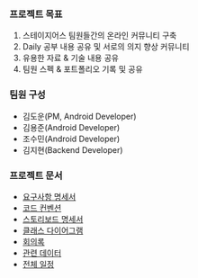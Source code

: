 ### 프로젝트 목표
1. 스테이지어스 팀원들간의 온라인 커뮤니티 구축
2. Daily 공부 내용 공유 및 서로의 의지 향상 커뮤니티
3. 유용한 자료 & 기술 내용 공유
4. 팀원 스펙 & 포트폴리오 기록 및 공유

### 팀원 구성
- 김도운(PM, Android Developer)
- 김용준(Android Developer)
- 조수민(Android Developer)
- 김지현(Backend Developer)

### 프로젝트 문서
- [요구사항 명세서](https://nasal-wildebeest-3c2.notion.site/c785242604c8432599093fc7fc184336)
- [코드 컨벤션](https://www.notion.so/Convention-82689a5cd890427884494029c4e711f7)
- [스토리보드 명세서](https://www.figma.com/design/bnEDc2wHSNbR2f4OyUHEG5/DGUS_Ui?node-id=0-1&t=nqXtAobZwjvBYPrN-1)
- [클래스 다이어그램](https://nasal-wildebeest-3c2.notion.site/8424e633f0864ad2a570230e5d1158df)
- [회의록](https://www.notion.so/6bfa7ce49bc4438284a451dfb3222380?pvs=4)
- [관련 데이터](https://www.notion.so/421b43e8884246be9bd9e8e21a413f56?pvs=4)
- [전체 일정](https://www.notion.so/d3c39667f3cb41949cef81d6d8df4a9c?v=23fd540b19a94f17b00eeab8e9f0a1e8&pvs=4)
